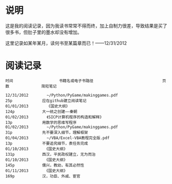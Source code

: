 说明
=======

这是我的阅读记录，因为我读书常常不得而终，加上自制力很差，导致结果是买了很多书，但肚子里的墨水却没有增加。

这里记录如某年某月，读何书至某篇章而已！——12/31/2012

阅读记录
========



    时间                    书籍名或电子书路径                              页数              简短笔记

    12/31/2012        ~/Python/PyGame/makinggames.pdf                    25p             应在github建立阅读笔记
    01/01/2013        《国史大纲》                                          124p            大一统之创建——秦朝
    01/02/2013        《SICP计算机程序的构造和解释》                          13p             用数学的思维写程序
    01/02/2013        ~/Python/PyGame/makinggames.pdf                    31p             先不要深入细节，理解框架
    01/04/2013        ~/VBA/Excel-VBA教程完全版.pdf                       13p             不要追究细节，表任务完成
    01/10/2013       《国史大纲》                                            131p            西汉，平民政权建立，无为而治
    01/10/2013       《国史大纲》                                            145p            儒兴，教幼，有其必然性
    01/11/2013       《国史大纲》                                            169p            汉，功臣、外戚、宦官
